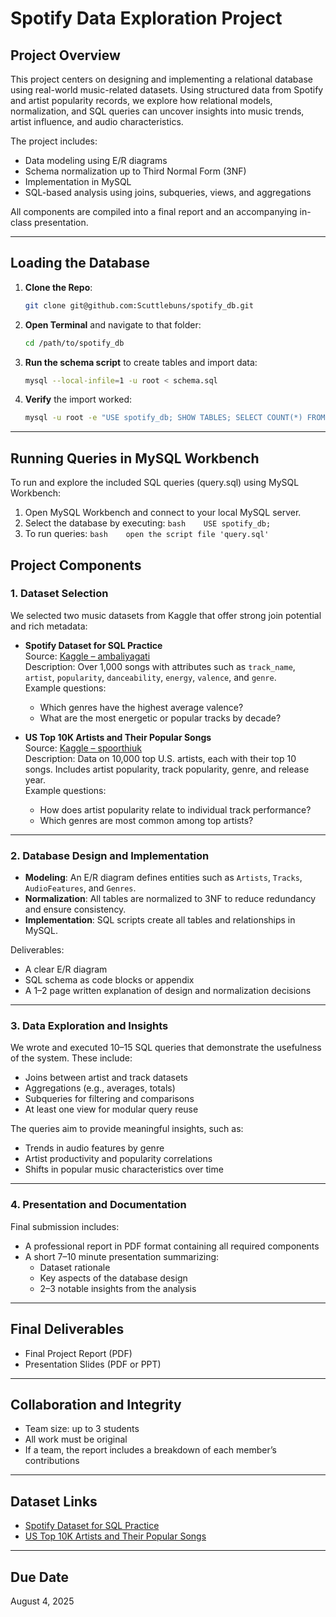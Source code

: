 # Spotify Data Exploration Project

## Project Overview
This project centers on designing and implementing a relational database using real-world music-related datasets. Using structured data from Spotify and artist popularity records, we explore how relational models, normalization, and SQL queries can uncover insights into music trends, artist influence, and audio characteristics.

The project includes:
- Data modeling using E/R diagrams
- Schema normalization up to Third Normal Form (3NF)
- Implementation in MySQL
- SQL-based analysis using joins, subqueries, views, and aggregations

All components are compiled into a final report and an accompanying in-class presentation.

---

## Loading the Database

1. **Clone the Repo**:
   ```bash
   git clone git@github.com:Scuttlebuns/spotify_db.git
   ```
2. **Open Terminal** and navigate to that folder:
   ```bash
   cd /path/to/spotify_db
   ```
3. **Run the schema script** to create tables and import data:
   ```bash
   mysql --local-infile=1 -u root < schema.sql
   ```
4. **Verify** the import worked:
   ```bash
   mysql -u root -e "USE spotify_db; SHOW TABLES; SELECT COUNT(*) FROM artists; SELECT COUNT(*) FROM tracks;"
   ```
---

## Running Queries in MySQL Workbench

To run and explore the included SQL queries (query.sql) using MySQL Workbench:
1.    Open MySQL Workbench and connect to your local MySQL server.
2.    Select the database by executing:
    ```bash   
    USE spotify_db;
    ```
2.    To run queries:
    ```bash   
    open the script file 'query.sql'
    ```  

## Project Components

### 1. Dataset Selection

We selected two music datasets from Kaggle that offer strong join potential and rich metadata:

- **Spotify Dataset for SQL Practice**  
  Source: [Kaggle – ambaliyagati](https://www.kaggle.com/datasets/ambaliyagati/spotify-dataset-for-playing-around-with-sql)  
  Description: Over 1,000 songs with attributes such as `track_name`, `artist`, `popularity`, `danceability`, `energy`, `valence`, and `genre`.  
  Example questions:
  - Which genres have the highest average valence?
  - What are the most energetic or popular tracks by decade?

- **US Top 10K Artists and Their Popular Songs**  
  Source: [Kaggle – spoorthiuk](https://www.kaggle.com/datasets/spoorthiuk/us-top-10k-artists-and-their-popular-songs)  
  Description: Data on 10,000 top U.S. artists, each with their top 10 songs. Includes artist popularity, track popularity, genre, and release year.  
  Example questions:
  - How does artist popularity relate to individual track performance?
  - Which genres are most common among top artists?

---

### 2. Database Design and Implementation

- **Modeling**: An E/R diagram defines entities such as `Artists`, `Tracks`, `AudioFeatures`, and `Genres`.
- **Normalization**: All tables are normalized to 3NF to reduce redundancy and ensure consistency.
- **Implementation**: SQL scripts create all tables and relationships in MySQL.

Deliverables:
- A clear E/R diagram
- SQL schema as code blocks or appendix
- A 1–2 page written explanation of design and normalization decisions

---

### 3. Data Exploration and Insights

We wrote and executed 10–15 SQL queries that demonstrate the usefulness of the system. These include:
- Joins between artist and track datasets
- Aggregations (e.g., averages, totals)
- Subqueries for filtering and comparisons
- At least one view for modular query reuse

The queries aim to provide meaningful insights, such as:
- Trends in audio features by genre
- Artist productivity and popularity correlations
- Shifts in popular music characteristics over time

---

### 4. Presentation and Documentation

Final submission includes:
- A professional report in PDF format containing all required components
- A short 7–10 minute presentation summarizing:
  - Dataset rationale
  - Key aspects of the database design
  - 2–3 notable insights from the analysis

---

## Final Deliverables

- Final Project Report (PDF)
- Presentation Slides (PDF or PPT)

---

## Collaboration and Integrity

- Team size: up to 3 students
- All work must be original
- If a team, the report includes a breakdown of each member’s contributions

---

## Dataset Links

- [Spotify Dataset for SQL Practice](https://www.kaggle.com/datasets/ambaliyagati/spotify-dataset-for-playing-around-with-sql)
- [US Top 10K Artists and Their Popular Songs](https://www.kaggle.com/datasets/spoorthiuk/us-top-10k-artists-and-their-popular-songs)

---

## Due Date

August 4, 2025
